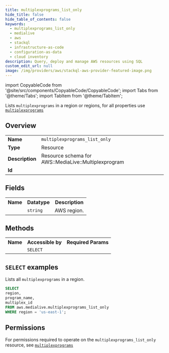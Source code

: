 ```yaml
---
title: multiplexprograms_list_only
hide_title: false
hide_table_of_contents: false
keywords:
  - multiplexprograms_list_only
  - medialive
  - aws
  - stackql
  - infrastructure-as-code
  - configuration-as-data
  - cloud inventory
description: Query, deploy and manage AWS resources using SQL
custom_edit_url: null
image: /img/providers/aws/stackql-aws-provider-featured-image.png
---
```


import CopyableCode from '@site/src/components/CopyableCode/CopyableCode';
import Tabs from '@theme/Tabs';
import TabItem from '@theme/TabItem';

Lists <code>multiplexprograms</code> in a region or regions, for all properties use <a href="/providers/aws/serviceName/multiplexprograms/"><code>multiplexprograms</code></a>

## Overview
<table><tbody>
<tr><td><b>Name</b></td><td><code>multiplexprograms_list_only</code></td></tr>
<tr><td><b>Type</b></td><td>Resource</td></tr>
<tr><td><b>Description</b></td><td>Resource schema for AWS::MediaLive::Multiplexprogram</td></tr>
<tr><td><b>Id</b></td><td><CopyableCode code="aws.medialive.multiplexprograms_list_only" /></td></tr>
</tbody></table>

## Fields
<table><tbody><tr><th>Name</th><th>Datatype</th><th>Description</th></tr><tr><td><CopyableCode code="region" /></td><td><code>string</code></td><td>AWS region.</td></tr>
</tbody></table>

## Methods

<table><tbody>
  <tr>
    <th>Name</th>
    <th>Accessible by</th>
    <th>Required Params</th>
  </tr>
  <tr>
    <td><CopyableCode code="list_resources" /></td>
    <td><code>SELECT</code></td>
    <td><CopyableCode code="region" /></td>
  </tr>
</tbody></table>

## `SELECT` examples
Lists all <code>multiplexprograms</code> in a region.
```sql
SELECT
region,
program_name,
multiplex_id
FROM aws.medialive.multiplexprograms_list_only
WHERE region = 'us-east-1';
```


## Permissions

For permissions required to operate on the <code>multiplexprograms_list_only</code> resource, see <a href="/providers/aws/medialive/multiplexprograms/#permissions"><code>multiplexprograms</code></a>

